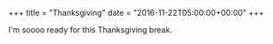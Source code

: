 +++
title = "Thanksgiving"
date = "2016-11-22T05:00:00+00:00"
+++

I'm soooo ready for this Thanksgiving break.
			